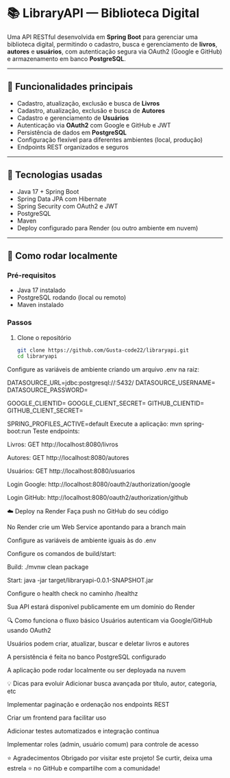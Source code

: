 # 📚 LibraryAPI — Biblioteca Digital

Uma API RESTful desenvolvida em **Spring Boot** para gerenciar uma biblioteca digital, permitindo o cadastro, busca e gerenciamento de **livros**, **autores** e **usuários**, com autenticação segura via OAuth2 (Google e GitHub) e armazenamento em banco **PostgreSQL**.

---

## 🌟 Funcionalidades principais

- Cadastro, atualização, exclusão e busca de **Livros**  
- Cadastro, atualização, exclusão e busca de **Autores**  
- Cadastro e gerenciamento de **Usuários**  
- Autenticação via **OAuth2** com Google e GitHub e JWT  
- Persistência de dados em **PostgreSQL**  
- Configuração flexível para diferentes ambientes (local, produção)  
- Endpoints REST organizados e seguros

---

## 🧰 Tecnologias usadas

- Java 17 + Spring Boot  
- Spring Data JPA com Hibernate  
- Spring Security com OAuth2 e JWT  
- PostgreSQL  
- Maven  
- Deploy configurado para Render (ou outro ambiente em nuvem)

---

## 🚀 Como rodar localmente

### Pré-requisitos

- Java 17 instalado  
- PostgreSQL rodando (local ou remoto)  
- Maven instalado  

### Passos

1. Clone o repositório  
   ```bash
   git clone https://github.com/Gusta-code22/libraryapi.git
   cd libraryapi
Configure as variáveis de ambiente criando um arquivo .env na raiz:

DATASOURCE_URL=jdbc:postgresql://<host>:5432/<database>
DATASOURCE_USERNAME=<usuario>
DATASOURCE_PASSWORD=<senha>

GOOGLE_CLIENTID=<seu-client-id-google>
GOOGLE_CLIENT_SECRET=<seu-secret-google>
GITHUB_CLIENTID=<seu-client-id-github>
GITHUB_CLIENT_SECRET=<seu-secret-github>

SPRING_PROFILES_ACTIVE=default
Execute a aplicação:
mvn spring-boot:run
Teste endpoints:

Livros: GET http://localhost:8080/livros

Autores: GET http://localhost:8080/autores

Usuários: GET http://localhost:8080/usuarios

Login Google: http://localhost:8080/oauth2/authorization/google

Login GitHub: http://localhost:8080/oauth2/authorization/github

☁️ Deploy na Render
Faça push no GitHub do seu código

No Render crie um Web Service apontando para a branch main

Configure as variáveis de ambiente iguais às do .env

Configure os comandos de build/start:

Build: ./mvnw clean package

Start: java -jar target/libraryapi-0.0.1-SNAPSHOT.jar

Configure o health check no caminho /healthz

Sua API estará disponível publicamente em um domínio do Render

🔍 Como funciona o fluxo básico
Usuários autenticam via Google/GitHub usando OAuth2

Usuários podem criar, atualizar, buscar e deletar livros e autores

A persistência é feita no banco PostgreSQL configurado

A aplicação pode rodar localmente ou ser deployada na nuvem

💡 Dicas para evoluir
Adicionar busca avançada por título, autor, categoria, etc

Implementar paginação e ordenação nos endpoints REST

Criar um frontend para facilitar uso

Adicionar testes automatizados e integração contínua

Implementar roles (admin, usuário comum) para controle de acesso


⭐ Agradecimentos
Obrigado por visitar este projeto!
Se curtir, deixa uma estrela ⭐ no GitHub e compartilhe com a comunidade!

